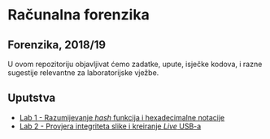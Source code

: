 # **Računalna forenzika**

## Forenzika, 2018/19

U ovom repozitoriju objavljivat ćemo zadatke, upute, isječke kodova, i razne sugestije relevantne za laboratorijske vježbe.

## Uputstva

- [Lab 1 - Razumijevanje *hash* funkcija i hexadecimalne notacije](/Lab1/README.md)
- [Lab 2 - Provjera integriteta slike i kreiranje *Live* USB-a](/Lab2/README.md)
